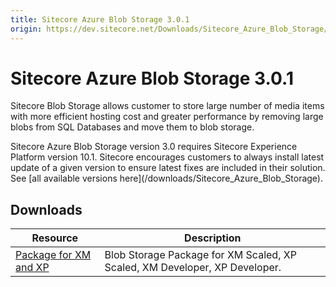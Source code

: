 ```yaml
---
title: Sitecore Azure Blob Storage 3.0.1
origin: https://dev.sitecore.net/Downloads/Sitecore_Azure_Blob_Storage/1x/Sitecore_Azure_Blob_Storage_301.aspx
---
```


# Sitecore Azure Blob Storage 3.0.1

Sitecore Blob Storage allows customer to store large number of media items with more efficient hosting cost and greater performance by removing large blobs from SQL Databases and move them to blob storage.

  <Alert variant='warning' mb={4}>
    <AlertIcon />
    Sitecore Azure Blob Storage version 3.0 requires Sitecore Experience Platform version 10.1.
  </Alert>
  
  <Alert variant='warning' mb={4}>
    <AlertIcon />
    Sitecore encourages customers to always install latest update of a given version to ensure latest fixes are included in their solution. See [all available versions here](/downloads/Sitecore_Azure_Blob_Storage).
  </Alert>
  

## Downloads

 | Resource | Description |
 | --- | --- |
 | [Package for XM and XP](https://sitecoredev.azureedge.net/~/media/B5714D6BA0224474B47E9A5B52EC4A7F.ashx?date=20211209T092942) | Blob Storage Package for XM Scaled, XP Scaled, XM Developer, XP Developer. |